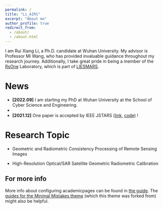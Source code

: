 ```yaml
---
permalink: /
title: "Li_AIRS"
excerpt: "About me"
author_profile: true
redirect_from: 
  - /about/
  - /about.html
---
```

I am Rui Xiang Li, a Ph.D. candidate at Wuhan University. My advisor is Professor Mi Wang, who has provided invaluable guidance throughout my research journey. Additionally, I take great pride in being a member of the [RsOne](http://rsone.whu.edu.cn/) Laboratory, which is part of [LIESMARS](http://liesmars.whu.edu.cn/).

News
======
- **[2022.09]** I am starting my PhD at Wuhan University at the School of Cyber Science and Engineering.
- 
- **[2021.12]** One paper is accepted by IEEE JSTARS ([link](https://ieeexplore.ieee.org/document/9286545/), [code](https://lirxairs.github.io/)) !

Research Topic
======
- Geometric and Radiometric Consistency Processing of Remote Sensing Images

- High-Resolution Optical/SAR Satellite Geometric Radiometric Calibration

For more info
------
More info about configuring academicpages can be found in [the guide](https://academicpages.github.io/markdown/). The [guides for the Minimal Mistakes theme](https://mmistakes.github.io/minimal-mistakes/docs/configuration/) (which this theme was forked from) might also be helpful.
